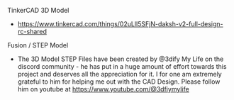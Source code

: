 TinkerCAD 3D Model 
* https://www.tinkercad.com/things/02uLlI5SFjN-daksh-v2-full-design-rc-shared

Fusion / STEP Model
* The 3D Model STEP Files have been created by @3dify My Life on the discord community - he has put in a huge amount of effort towards this project and deserves all the appreciation for it. I for one am extremely grateful to him for helping me out with the CAD Design. Please follow him on youtube at https://www.youtube.com/@3dfiymylife
